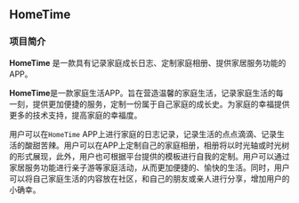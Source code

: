 ## HomeTime

### 项目简介

**HomeTime** 是一款具有记录家庭成长日志、定制家庭相册、提供家居服务功能的APP。

**HomeTime**是一款家庭生活APP。旨在营造温馨的家庭生活，记录家庭生活的每一刻，提供更加便捷的服务，定制一份属于自己家庭的成长史。为家庭的幸福提供更多的技术支持，提高家庭的幸福度。

用户可以在`HomeTime` APP上进行家庭的日志记录，记录生活的点点滴滴、记录生活的酸甜苦辣。用户可以在APP上定制自己的家庭相册，相册将以时光轴或时光树的形式展现，此外，用户也可根据平台提供的模板进行自我的定制。用户可以通过家居服务功能进行亲子游等家庭活动，从而更加便捷的、愉快的生活。同时，用户可以将自己家庭生活的内容放在社区，和自己的朋友或亲人进行分享，增加用户的小确幸。